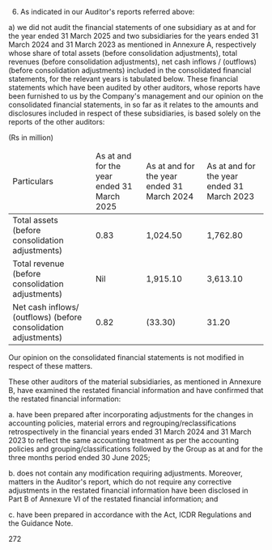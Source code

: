 6. As indicated in our Auditor's reports referred above:

a) we did not audit the financial statements of one subsidiary as at and for the year ended 31 March 2025 and two subsidiaries for the years ended 31 March 2024 and 31 March 2023 as mentioned in Annexure A, respectively whose share of total assets (before consolidation adjustments), total revenues (before consolidation adjustments), net cash inflows / (outflows) (before consolidation adjustments) included in the consolidated financial statements, for the relevant years is tabulated below. These financial statements which have been audited by other auditors, whose reports have been furnished to us by the Company's management and our opinion on the consolidated financial statements, in so far as it relates to the amounts and disclosures included in respect of these subsidiaries, is based solely on the reports of the other auditors:

(Rs in million)

<table><thead><tr><td>Particulars</td><td>As at and for the year ended 31 March 2025</td><td>As at and for the year ended 31 March 2024</td><td>As at and for the year ended 31 March 2023</td></tr></thead><tbody><tr><td>Total assets (before consolidation adjustments)</td><td>0.83</td><td>1,024.50</td><td>1,762.80</td></tr><tr><td>Total revenue (before consolidation adjustments)</td><td>Nil</td><td>1,915.10</td><td>3,613.10</td></tr><tr><td>Net cash inflows/ (outflows) (before consolidation adjustments)</td><td>0.82</td><td>(33.30)</td><td>31.20</td></tr></tbody></table>

Our opinion on the consolidated financial statements is not modified in respect of these matters.

These other auditors of the material subsidiaries, as mentioned in Annexure B, have examined the restated financial information and have confirmed that the restated financial information:

a. have been prepared after incorporating adjustments for the changes in accounting policies, material errors and regrouping/reclassifications retrospectively in the financial years ended 31 March 2024 and 31 March 2023 to reflect the same accounting treatment as per the accounting policies and grouping/classifications followed by the Group as at and for the three months period ended 30 June 2025;

b. does not contain any modification requiring adjustments. Moreover, matters in the Auditor's report, which do not require any corrective adjustments in the restated financial information have been disclosed in Part B of Annexure VI of the restated financial information; and

c. have been prepared in accordance with the Act, ICDR Regulations and the Guidance Note.

272